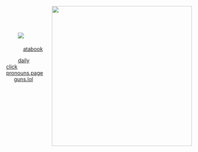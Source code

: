 <img align="right" width="380" src="https://github.com/user-attachments/assets/11757d8f-271c-4bcb-9122-f73b1cc76026" />

##             

    
![](https://komarev.com/ghpvc/?username=2ft-high&label=(⁠ 𓏏𓏏 ⁠)&color=9a8659)             [atabook](https://telarune.atabook.org)

   [daily](https://arab.org/click-to-help/palestine/)  [click](https://arab.org/click-to-help/palestine/)      [pronouns.page](https://en.pronouns.page/@telarune)      [guns.lol](https://guns.lol/telarune)

                                             


   <img width="300" height="3" alt="image" src="https://github.com/user-attachments/assets/e1a93491-383b-4ae7-a362-6f85c623961a" />

    



